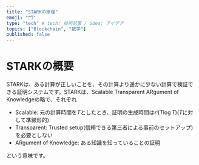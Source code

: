 ```yaml
---
title: "STARKの原理"
emoji: "🗂"
type: "tech" # tech: 技術記事 / idea: アイデア
topics: ["Blockchain", "数学"]
published: false
---
```


# STARKの概要

STARKは、ある計算が正しいことを、その計算より遥かに少ない計算で検証できる証明システムです。STARKは、Scalable Transparent ARgument of Knowledgeの略で、それぞれ

- Scalable: 元の計算時間を$T$としたとき、証明の生成時間は$\mathcal{O}(T \log T)$($T$に対して準線形的)
- Transparent: Trusted setup(信頼できる第三者による事前のセットアップ)を必要としない
- ARgument of Knowledge: ある知識を知っていることの証明

という意味です。